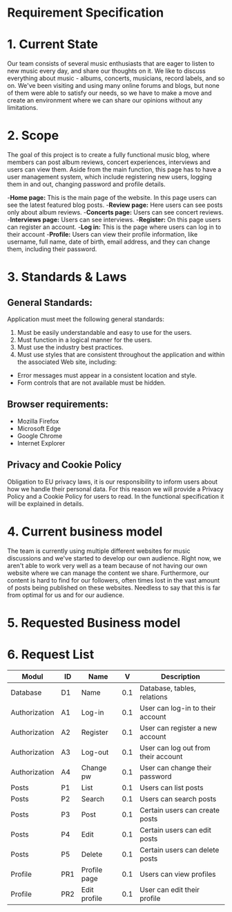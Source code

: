 # Requirement Specification



# 1. Current State  
Our team consists of several music enthusiasts that are eager to listen to new music every day, and share our thoughts on it. We like to discuss everything about music - albums, concerts, musicians, record labels, and so on. We've been visiting and using many online forums and blogs, but none of them were able to satisfy our needs, so we have to make a move and create an environment where we can share our opinions without any limitations.

# 2. Scope
The goal of this project is to create a fully functional music blog, where members can post album reviews, concert experiences, interviews and users can view them.  Aside from the main function, this page has to have a user management system, which include registering new users, logging them in and out, changing password and profile details.

-**Home page:** This is the main page of the website. In this page users can see the latest featured blog posts.
-**Review page:** Here users can see posts only about album reviews.
-**Concerts page:** Users can see concert reviews.
-**Interviews page:** Users can see interviews.
-**Register:** On this page users can register an account.
-**Log in:** This is the page where users can log in to their account
-**Profile:** Users can view their profile information, like username, full name, date of birth, email address, and they can change them, including their password.

# 3. Standards & Laws
## General Standards:
Application must meet the following general standards:

1.  Must be easily understandable and easy to use for the users.
2.  Must function in a logical manner for the users.
3.  Must use the industry best practices.
4.  Must use styles that are consistent throughout the application and within the associated Web site, including:

-   Error messages must appear in a consistent location and style.
-   Form controls that are not available must be hidden.


## Browser requirements:
-   Mozilla Firefox
-   Microsoft Edge
-   Google Chrome
-   Internet Explorer


## Privacy and Cookie Policy
Obligation to EU privacy laws, it is our responsibility to inform users about how we handle their personal data. For this reason we will provide a Privacy Policy and a Cookie Policy for users to read. In the functional specification it will be explained in details.

# 4. Current business model
The team is currently using multiple different websites for music discussions and we've started to develop our own audience. Right now, we aren't able to work very well as a team because of not having our own website where we can manage the content we share. Furthermore, our content is hard to find for our followers, often times lost in the vast amount of posts being published on these websites. Needless to say that this is far from optimal for us and for our audience.

# 5. Requested Business model


# 6. Request List

| Modul | ID | Name | V | Description |
|--------|---------|-----------|-----------|-------------|
|Database|D1|Name|0.1|Database, tables, relations|
|Authorization|A1|Log-in|0.1|User can log-in to their account|
|Authorization|A2|Register|0.1|User can register a new account|
|Authorization|A3|Log-out|0.1|User can log out from their account|
Authorization|A4|Change pw|0.1|User can change their password|
|Posts|P1|List|0.1| Users can list posts|
|Posts|P2|Search|0.1|Users can search posts|
|Posts|P3|Post|0.1|Certain users can create posts |
|Posts|P4|Edit|0.1|Certain users can edit posts |
|Posts|P5|Delete|0.1|Certain users can delete posts |
|Profile|PR1|Profile page|0.1|Users can view profiles|
|Profile|PR2|Edit profile|0.1|User can edit their profile|
